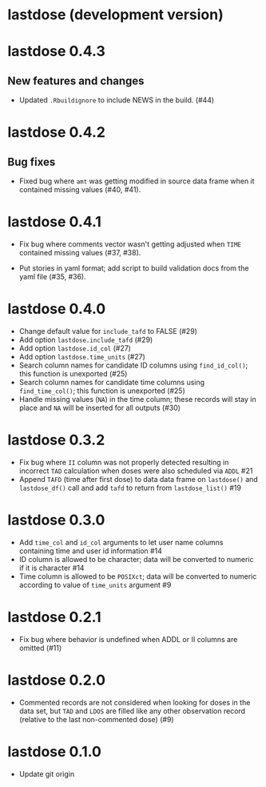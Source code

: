 # lastdose (development version)

# lastdose 0.4.3

## New features and changes

- Updated `.Rbuildignore` to include NEWS in the build. (#44) 

# lastdose 0.4.2

## Bug fixes

- Fixed bug where `amt` was getting modified in source data frame 
  when it contained missing values (#40, #41).

# lastdose 0.4.1

- Fix bug where comments vector wasn't getting adjusted when `TIME` contained
  missing values (#37, #38).
  
- Put stories in yaml format; add script to build validation docs from the 
  yaml file (#35, #36). 

# lastdose 0.4.0

- Change default value for `include_tafd` to FALSE (#29)
- Add option `lastdose.include_tafd` (#29)
- Add option `lastdose.id_col`  (#27)
- Add option `lastdose.time_units` (#27)
- Search column names for candidate ID columns using `find_id_col()`; 
  this function is unexported (#25)
- Search column names for candidate time columns using `find_time_col()`;
  this function is unexported (#25)
- Handle missing values (`NA`) in the time column; these records will 
  stay in place and `NA` will be inserted for all outputs (#30)

# lastdose 0.3.2

- Fix bug where `II` column was not properly detected resulting in incorrect 
  `TAD` calculation when doses were also scheduled via `ADDL` #21
- Append `TAFD` (time after first dose) to data data frame on `lastdose()`
  and `lastdose_df()` call and add `tafd` to return from `lastdose_list()` #19
  
# lastdose 0.3.0

- Add `time_col` and `id_col` arguments to let user name columns containing 
  time and user id information #14
- ID column is allowed to be character; data will be converted to numeric if 
  it is character #14
- Time column is allowed to be `POSIXct`; data will be converted to numeric 
  according to value of `time_units` argument #9

# lastdose 0.2.1
- Fix bug where behavior is undefined when ADDL or II columns are omitted
  (#11)

# lastdose 0.2.0
- Commented records are not considered when looking for doses in the data set, 
  but `TAD` and `LDOS` are filled like any other observation record (relative
  to the last non-commented dose) (#9)

# lastdose 0.1.0

- Update git origin

